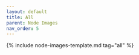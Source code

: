 ```yaml
---
layout: default
title: All
parent: Node Images
nav_order: 5
---
```


{% include node-images-template.md tag="all" %}
